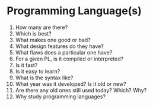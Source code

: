 # Programming Language(s)

1. How many are there?
2. Which is best?
3. What makes one good or bad?
4. What design features do they have?
5. What flaws does a particular one have?
6. For a given PL, is it compiled or interpreted?
7. Is it fast?
8. Is it easy to learn?
9. What is the syntax like?
10. What year was it developed?  Is it old or new?
11. Are there any old ones still used today?  Which? Why?
12. Why study programming languages?
